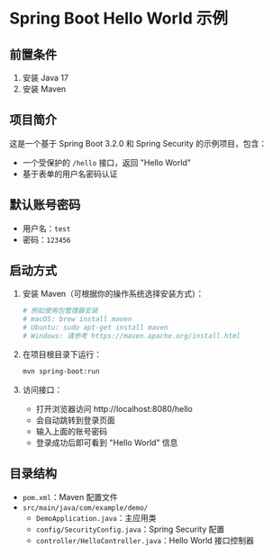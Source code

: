# Spring Boot Hello World 示例

## 前置条件

1. 安装 Java 17
2. 安装 Maven

## 项目简介

这是一个基于 Spring Boot 3.2.0 和 Spring Security 的示例项目，包含：
- 一个受保护的 `/hello` 接口，返回 "Hello World"
- 基于表单的用户名密码认证

## 默认账号密码
- 用户名：`test`
- 密码：`123456`

## 启动方式

1. 安装 Maven（可根据你的操作系统选择安装方式）：
   ```bash
   # 例如使用包管理器安装
   # macOS: brew install maven
   # Ubuntu: sudo apt-get install maven
   # Windows: 请参考 https://maven.apache.org/install.html
   ```

2. 在项目根目录下运行：
   ```bash
   mvn spring-boot:run
   ```

3. 访问接口：
   - 打开浏览器访问 http://localhost:8080/hello
   - 会自动跳转到登录页面
   - 输入上面的账号密码
   - 登录成功后即可看到 "Hello World" 信息

## 目录结构

- `pom.xml`：Maven 配置文件
- `src/main/java/com/example/demo/`
  - `DemoApplication.java`：主应用类
  - `config/SecurityConfig.java`：Spring Security 配置
  - `controller/HelloController.java`：Hello World 接口控制器